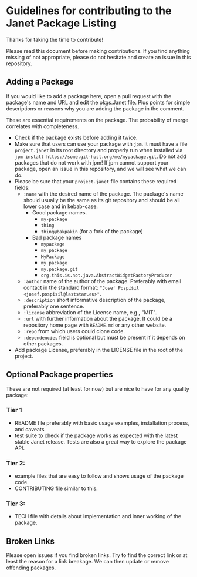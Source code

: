 # Guidelines for contributing to the Janet Package Listing

Thanks for taking the time to contribute!

Please read this document before making contributions. If you find anything
missing of not appropriate, please do not hesitate and create an issue in this
repository.

## Adding a Package

If you would like to add a package here, open a pull request with the
package's name and URL and edit the pkgs.Janet file. Plus points for simple
descriptions or reasons why you are adding the package in the comment.

These are essential requirements on the package. The
probability of merge correlates with completeness.

* Check if the package exists before adding it twice.
* Make sure that users can use your package with `jpm`. It must have a file
  `project.janet` in its root directory and properly run when installed via
  `jpm install https://some.git-host.org/me/mypackage.git`. Do not add
  packages that do not work with jpm! If jpm cannot support your package,
  open an issue in this repository, and we will see what we can do.
* Please be sure that your `project.janet` file contains these required fields:
  * `:name` with the desired name of the package. The package's name should
  usually be the same as its git repository and should be all lower case
  and in kebab-case.
    * Good package names.
      * `my-package`
      * `thing`
      * `thing@bakpakin` (for a fork of the package)
    * Bad package names
      * `mypackage`
      * `my_package`
      * `MyPackage`
      * `my package`
      * `my.package.git`
      * `org.this.is.not.java.AbstractWidgetFactoryProducer`
  *  `:author` name of the author of the package. Preferably with email contact
  in the standard format: `"Josef Pospíšil <josef.pospisil@laststar.eu>"`.
  * `:description` short informative description of the package, preferably one
  sentence.
  * `:license` abbreviation of the License name, e.g., "MIT".
  * `:url` with further information about the package. It could be a repository
  home page with `README.md` or any other website.
  * `:repo` from which users could clone code.
  * `:dependencies` field is optional but must be present if it depends on
  other packages.
* Add package License, preferably in the LICENSE file in the root of the
  project.


## Optional Package properties

These are not required (at least for now) but are nice to have for any quality
package:

### Tier 1

* README file preferably with basic usage examples, installation process, and caveats
* test suite to check if the package works as expected with the latest stable
  Janet release. Tests are also a great way to explore the package API.

### Tier 2:

* example files that are easy to follow and shows usage of the package code.
* CONTRIBUTING file similar to this.

### Tier 3:

* TECH file with details about implementation and inner working of the package.


## Broken Links

Please open issues if you find broken links. Try to find the correct link or at least
the reason for a link breakage. We can then update or remove offending packages.
